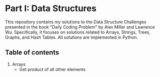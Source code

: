 # Part I: Data Structures

This repository contains my solutions to the Data Structure Challenges presented in the book "Daily Coding Problem" by Alex Miller and Lawrence Wu. Specifically, it focuses on solutions related to Arrays, Strings, Trees, Graphs, and Hash Tables. All solutions are implemented in Python.

## Table of contents
1. Arrays
    - Get product of all other elements